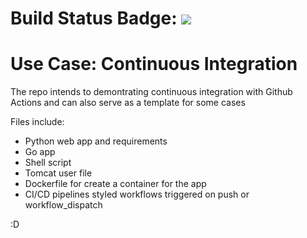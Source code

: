 # Build Status Badge: ![](https://github.com/guilherme-aroliveira/actions-PracticeCode/workflows/python-pipeline/badge.svg)

# Use Case: Continuous Integration
The repo intends to demontrating continuous integration with Github Actions and can also serve as a template for some cases

Files include:

- Python web app and requirements
- Go app
- Shell script
- Tomcat user file
- Dockerfile for create a container for the app
- CI/CD pipelines styled workflows triggered on push or workflow_dispatch

:D
